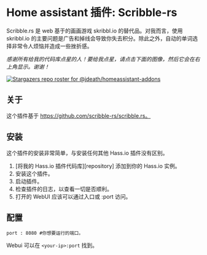 # Home assistant 插件: Scribble-rs

Scribble.rs 是 web 基于的画画游戏 skribbl.io 的替代品。对我而言，使用 skribbl.io 的主要问题是广告和掉线会导致你失去积分。除此之外，自动的单词选择非常令人烦恼并造成一些挫折感。

_感谢所有给我的代码库点星的人！要给我点星，请点击下面的图像，然后它会在右上角显示。谢谢！_

[![Stargazers repo roster for @jdeath/homeassistant-addons](https://reporoster.com/stars/jdeath/homeassistant-addons)](https://github.com/jdeath/homeassistant-addons/stargazers)

## 关于

这个插件基于 https://github.com/scribble-rs/scribble.rs。

## 安装

这个插件的安装非常简单，与安装任何其他 Hass.io 插件没有区别。

1. [将我的 Hass.io 插件代码库][repository] 添加到你的 Hass.io 实例。
1. 安装这个插件。
1. 启动插件。
1. 检查插件的日志，以查看一切是否顺利。
1. 打开的 WebUI 应该可以通过入口或 <your-ip>:port 访问。

## 配置

```
port : 8080 #你想要运行的端口。
```

Webui 可以在 `<your-ip>:port` 找到。